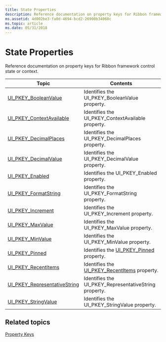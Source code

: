 ```yaml
---
title: State Properties
description: Reference documentation on property keys for Ribbon framework control state or context.
ms.assetid: 4d002be3-fa0d-4694-bcd2-26900b34060c
ms.topic: article
ms.date: 05/31/2018
---
```


# State Properties

Reference documentation on property keys for Ribbon framework control state or context.



| Topic                                                                                                | Contents                                                                                                               |
|------------------------------------------------------------------------------------------------------|------------------------------------------------------------------------------------------------------------------------|
| [UI\_PKEY\_BooleanValue](windowsribbon-reference-properties-uipkey-booleanvalue.md)                 | Identifies the UI\_PKEY\_BooleanValue property.<br/>                                                             |
| [UI\_PKEY\_ContextAvailable](windowsribbon-reference-properties-uipkey-contextavailable.md)         | Identifies the UI\_PKEY\_ContextAvailable property.<br/>                                                         |
| [UI\_PKEY\_DecimalPlaces](windowsribbon-reference-properties-uipkey-decimalplaces.md)               | Identifies the UI\_PKEY\_DecimalPlaces property.<br/>                                                            |
| [UI\_PKEY\_DecimalValue](windowsribbon-reference-properties-uipkey-decimalvalue.md)                 | Identifies the UI\_PKEY\_DecimalValue property.<br/>                                                             |
| [UI\_PKEY\_Enabled](windowsribbon-reference-properties-uipkey-enabled.md)                           | Identifies the UI\_PKEY\_Enabled property.<br/>                                                                  |
| [UI\_PKEY\_FormatString](windowsribbon-reference-properties-uipkey-formatstring.md)                 | Identifies the UI\_PKEY\_FormatString property.<br/>                                                             |
| [UI\_PKEY\_Increment](windowsribbon-reference-properties-uipkey-increment.md)                       | Identifies the UI\_PKEY\_Increment property.<br/>                                                                |
| [UI\_PKEY\_MaxValue](windowsribbon-reference-properties-uipkey-maxvalue.md)                         | Identifies the UI\_PKEY\_MaxValue property.<br/>                                                                 |
| [UI\_PKEY\_MinValue](windowsribbon-reference-properties-uipkey-minvalue.md)                         | Identifies the UI\_PKEY\_MinValue property.<br/>                                                                 |
| [UI\_PKEY\_Pinned](windowsribbon-reference-properties-uipkey-pinned.md)                             | Identifies the [UI\_PKEY\_Pinned](windowsribbon-reference-properties-uipkey-pinned.md) property.<br/>           |
| [UI\_PKEY\_RecentItems](windowsribbon-reference-properties-uipkey-recentitems.md)                   | Identifies the [UI\_PKEY\_RecentItems](windowsribbon-reference-properties-uipkey-recentitems.md) property.<br/> |
| [UI\_PKEY\_RepresentativeString](windowsribbon-reference-properties-uipkey-representativestring.md) | Identifies the UI\_PKEY\_RepresentativeString property.<br/>                                                     |
| [UI\_PKEY\_StringValue](windowsribbon-reference-properties-uipkey-stringvalue.md)                   | Identifies the UI\_PKEY\_StringValue property.<br/>                                                              |



 

## Related topics

<dl> <dt>

[Property Keys](windowsribbon-reference-properties.md)
</dt> </dl>

 

 






